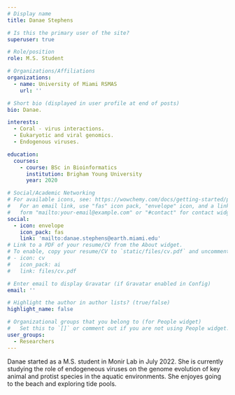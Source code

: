 ```yaml
---
# Display name
title: Danae Stephens

# Is this the primary user of the site?
superuser: true

# Role/position
role: M.S. Student

# Organizations/Affiliations
organizations:
  - name: University of Miami RSMAS
    url: ''

# Short bio (displayed in user profile at end of posts)
bio: Danae.

interests:
  - Coral - virus interactions.
  - Eukaryotic and viral genomics.
  - Endogenous viruses.

education:
  courses:
    - course: BSc in Bioinformatics
      institution: Brigham Young University
      year: 2020

# Social/Academic Networking
# For available icons, see: https://wowchemy.com/docs/getting-started/page-builder/#icons
#   For an email link, use "fas" icon pack, "envelope" icon, and a link in the
#   form "mailto:your-email@example.com" or "#contact" for contact widget.
social:
  - icon: envelope
    icon_pack: fas
    link: 'mailto:danae.stephens@earth.miami.edu'
# Link to a PDF of your resume/CV from the About widget.
# To enable, copy your resume/CV to `static/files/cv.pdf` and uncomment the lines below.
# - icon: cv
#   icon_pack: ai
#   link: files/cv.pdf

# Enter email to display Gravatar (if Gravatar enabled in Config)
email: ''

# Highlight the author in author lists? (true/false)
highlight_name: false

# Organizational groups that you belong to (for People widget)
#   Set this to `[]` or comment out if you are not using People widget.
user_groups:
  - Researchers
---
```


Danae started as a M.S. student in Monir Lab in July 2022. She is currently studying the role of endogeneous viruses on the genome evolution of key animal and protist species in the aquatic environments. She enjoyes going to the beach and exploring tide pools.

